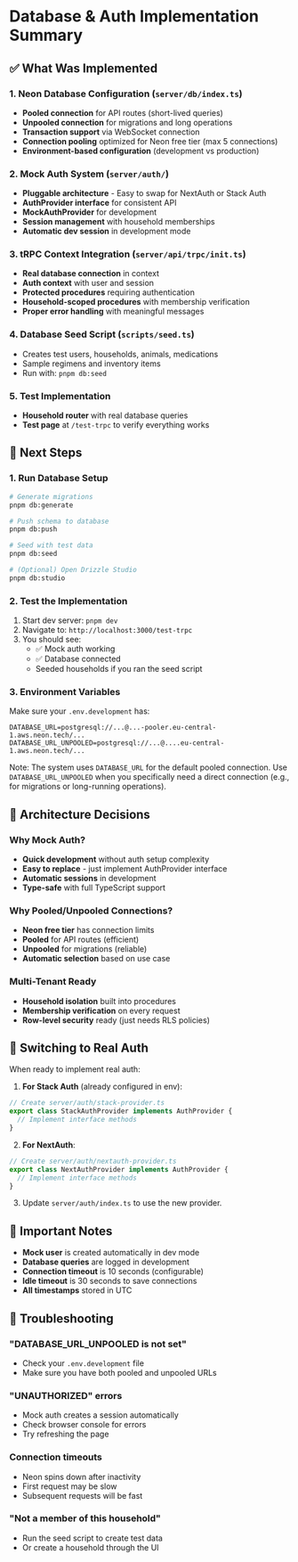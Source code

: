 # Database & Auth Implementation Summary

## ✅ What Was Implemented

### 1. **Neon Database Configuration** (`server/db/index.ts`)
- **Pooled connection** for API routes (short-lived queries)
- **Unpooled connection** for migrations and long operations
- **Transaction support** via WebSocket connection
- **Connection pooling** optimized for Neon free tier (max 5 connections)
- **Environment-based configuration** (development vs production)

### 2. **Mock Auth System** (`server/auth/`)
- **Pluggable architecture** - Easy to swap for NextAuth or Stack Auth
- **AuthProvider interface** for consistent API
- **MockAuthProvider** for development
- **Session management** with household memberships
- **Automatic dev session** in development mode

### 3. **tRPC Context Integration** (`server/api/trpc/init.ts`)
- **Real database connection** in context
- **Auth context** with user and session
- **Protected procedures** requiring authentication
- **Household-scoped procedures** with membership verification
- **Proper error handling** with meaningful messages

### 4. **Database Seed Script** (`scripts/seed.ts`)
- Creates test users, households, animals, medications
- Sample regimens and inventory items
- Run with: `pnpm db:seed`

### 5. **Test Implementation**
- **Household router** with real database queries
- **Test page** at `/test-trpc` to verify everything works

## 🚀 Next Steps

### 1. Run Database Setup
```bash
# Generate migrations
pnpm db:generate

# Push schema to database
pnpm db:push

# Seed with test data
pnpm db:seed

# (Optional) Open Drizzle Studio
pnpm db:studio
```

### 2. Test the Implementation
1. Start dev server: `pnpm dev`
2. Navigate to: `http://localhost:3000/test-trpc`
3. You should see:
   - ✅ Mock auth working
   - ✅ Database connected
   - Seeded households if you ran the seed script

### 3. Environment Variables
Make sure your `.env.development` has:
```env
DATABASE_URL=postgresql://...@...-pooler.eu-central-1.aws.neon.tech/...
DATABASE_URL_UNPOOLED=postgresql://...@....eu-central-1.aws.neon.tech/...
```
Note: The system uses `DATABASE_URL` for the default pooled connection. Use `DATABASE_URL_UNPOOLED` when you specifically need a direct connection (e.g., for migrations or long-running operations).

## 🔧 Architecture Decisions

### Why Mock Auth?
- **Quick development** without auth setup complexity
- **Easy to replace** - just implement AuthProvider interface
- **Automatic sessions** in development
- **Type-safe** with full TypeScript support

### Why Pooled/Unpooled Connections?
- **Neon free tier** has connection limits
- **Pooled** for API routes (efficient)
- **Unpooled** for migrations (reliable)
- **Automatic selection** based on use case

### Multi-Tenant Ready
- **Household isolation** built into procedures
- **Membership verification** on every request
- **Row-level security** ready (just needs RLS policies)

## 🔄 Switching to Real Auth

When ready to implement real auth:

1. **For Stack Auth** (already configured in env):
```typescript
// Create server/auth/stack-provider.ts
export class StackAuthProvider implements AuthProvider {
  // Implement interface methods
}
```

2. **For NextAuth**:
```typescript
// Create server/auth/nextauth-provider.ts
export class NextAuthProvider implements AuthProvider {
  // Implement interface methods
}
```

3. Update `server/auth/index.ts` to use the new provider.

## 📝 Important Notes

- **Mock user** is created automatically in dev mode
- **Database queries** are logged in development
- **Connection timeout** is 10 seconds (configurable)
- **Idle timeout** is 30 seconds to save connections
- **All timestamps** stored in UTC

## 🐛 Troubleshooting

### "DATABASE_URL_UNPOOLED is not set"
- Check your `.env.development` file
- Make sure you have both pooled and unpooled URLs

### "UNAUTHORIZED" errors
- Mock auth creates a session automatically
- Check browser console for errors
- Try refreshing the page

### Connection timeouts
- Neon spins down after inactivity
- First request may be slow
- Subsequent requests will be fast

### "Not a member of this household"
- Run the seed script to create test data
- Or create a household through the UI
